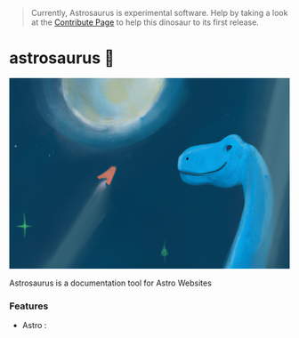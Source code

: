> Currently, Astrosaurus is experimental software. Help by taking a look at the [Contribute Page](https://astrosaurus.pages.dev/docs/contribute) to
> help this dinosaur to its first release.

# astrosaurus 🦕

![Astrosaurus looking at astro](./www/public/astrosaurus.png)



Astrosaurus is a documentation tool for Astro Websites

### Features

- Astro :
